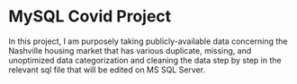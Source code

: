 # MySQL Covid Project

In this project, I am purposely taking publicly-available data concerning the Nashville housing market that has various duplicate, missing,
and unoptimized data categorization and cleaning the data step by step in the relevant sql file that will be edited on MS SQL Server.
